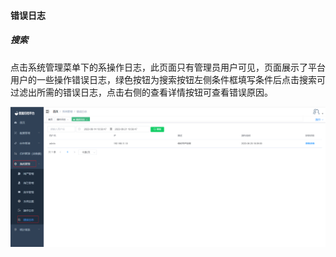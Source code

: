 

#### 		错误日志

##### 				搜索

​	点击系统管理菜单下的系操作日志，此页面只有管理员用户可见，页面展示了平台用户的一些操作错误日志，绿色按钮为搜索按钮左侧条件框填写条件后点击搜索可过滤出所需的错误日志，点击右侧的查看详情按钮可查看错误原因。

![image-20230621105907961](../../../images/whalealDataImages/image-20230621105907961.png)
